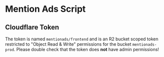 # Mention Ads Script

## Cloudflare Token

The token is named `mentionads/frontend` and is an R2 bucket scoped token restricted to "Object Read & Write" permissions for the bucket `mentionads-prod`. Please double check that the token does **not** have admin permissions!